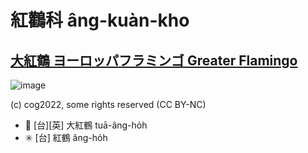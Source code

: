 # 紅鸛科 âng-kuàn-kho

## [大紅鶴 ヨーロッパフラミンゴ Greater Flamingo](https://ebird.org/species/grefla3)

![image](https://inaturalist-open-data.s3.amazonaws.com/photos/187242272/medium.jpg)

(c) cog2022, some rights reserved (CC BY-NC)

- 🎯 [台][英] 大紅鶴 tuā-âng-ho̍h
- ✳️ [台] 紅鶴 âng-ho̍h
